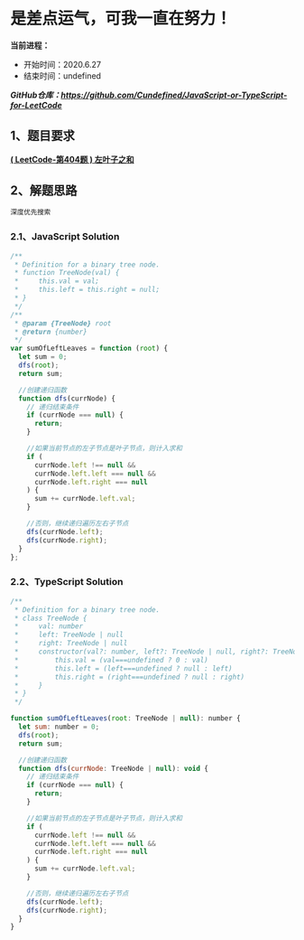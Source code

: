 ﻿# 是差点运气，可我一直在努力！
**当前进程：**

 - 开始时间：2020.6.27 
 - 结束时间：undefined

***GitHub仓库：https://github.com/Cundefined/JavaScript-or-TypeScript-for-LeetCode***



## 1、题目要求
[**( LeetCode-第404题 )  左叶子之和**](https://leetcode-cn.com/problems/sum-of-left-leaves/)
      


## 2、解题思路
```javascript
深度优先搜索
```


### 2.1、JavaScript Solution

```javascript
/**
 * Definition for a binary tree node.
 * function TreeNode(val) {
 *     this.val = val;
 *     this.left = this.right = null;
 * }
 */
/**
 * @param {TreeNode} root
 * @return {number}
 */
var sumOfLeftLeaves = function (root) {
  let sum = 0;
  dfs(root);
  return sum;

  //创建递归函数
  function dfs(currNode) {
    // 递归结束条件
    if (currNode === null) {
      return;
    }

    //如果当前节点的左子节点是叶子节点，则计入求和
    if (
      currNode.left !== null &&
      currNode.left.left === null &&
      currNode.left.right === null
    ) {
      sum += currNode.left.val;
    }

    //否则，继续递归遍历左右子节点
    dfs(currNode.left);
    dfs(currNode.right);
  }
};
```

### 2.2、TypeScript Solution

```javascript
/**
 * Definition for a binary tree node.
 * class TreeNode {
 *     val: number
 *     left: TreeNode | null
 *     right: TreeNode | null
 *     constructor(val?: number, left?: TreeNode | null, right?: TreeNode | null) {
 *         this.val = (val===undefined ? 0 : val)
 *         this.left = (left===undefined ? null : left)
 *         this.right = (right===undefined ? null : right)
 *     }
 * }
 */

function sumOfLeftLeaves(root: TreeNode | null): number {
  let sum: number = 0;
  dfs(root);
  return sum;

  //创建递归函数
  function dfs(currNode: TreeNode | null): void {
    // 递归结束条件
    if (currNode === null) {
      return;
    }

    //如果当前节点的左子节点是叶子节点，则计入求和
    if (
      currNode.left !== null &&
      currNode.left.left === null &&
      currNode.left.right === null
    ) {
      sum += currNode.left.val;
    }

    //否则，继续递归遍历左右子节点
    dfs(currNode.left);
    dfs(currNode.right);
  }
}
```

